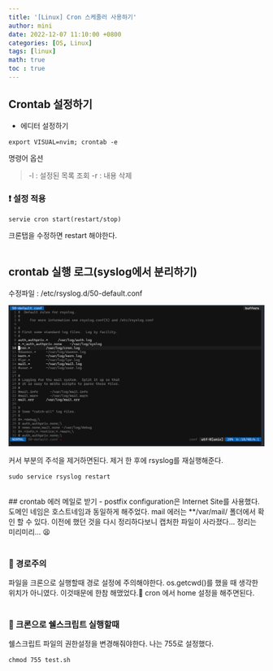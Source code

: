 ```yaml
---
title: '[Linux] Cron 스케줄러 사용하기'
author: mini
date: 2022-12-07 11:10:00 +0800
categories: [OS, Linux]
tags: [linux]
math: true
toc : true
---
```


## Crontab 설정하기
- 에디터 설정하기
```
export VISUAL=nvim; crontab -e
```

명령어 옵션
> -l : 설정된 목록 조회
-r : 내용 삭제

### ❗️ 설정 적용
```
servie cron start(restart/stop)
```
크론탭을 수정하면 restart 해야한다.
<br/><br/>

## crontab 실행 로그(syslog에서 분리하기)
수정파일 : /etc/rsyslog.d/50-default.conf<br/>


 ![syslog](/assets/img/posts/syslog.PNG)


커서 부분의 주석을 제거하면된다.
제거 한 후에 rsyslog를 재실행해준다.
```
sudo service rsyslog restart
```

<br/>
## crontab 에러 메일로 받기 - postfix
configuration은 Internet Site를 사용했다. 도메인 네임은 호스트네임과 동일하게 해주었다.
mail 에러는 **/var/mail/ 폴더에서 확인 할 수 있다.
이전에 했던 것을 다시 정리하다보니 캡처한 파일이 사라졌다... 정리는 미리미리... 😫
<br/><br/>

### 🛑 경로주의
파일을 크론으로 실행할때 경로 설정에 주의해야한다. os.getcwd()를 했을 때 생각한 위치가 아니였다. 이것때문에 한참 해맸었다.🤮 cron 에서 home 설정을 해주면된다.
<br/><br/>
### 🛑 크론으로 쉘스크립트 실행할때
쉘스크립트 파일의 권한설정을 변경해줘야한다. 나는 755로 설정했다.
```
chmod 755 test.sh
```


